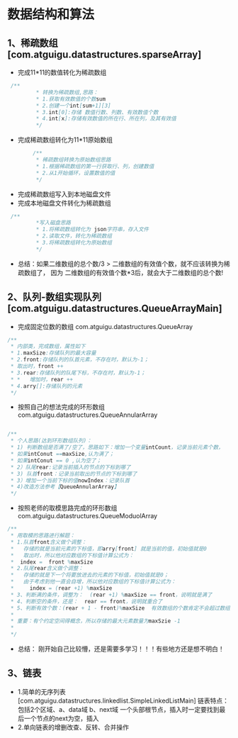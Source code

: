 # 数据结构和算法
## 1、稀疏数组[com.atguigu.datastructures.sparseArray]
* 完成11*11的数值转化为稀疏数组
```java
 /**
         * 转换为稀疏数组,思路：
         * 1.获取有效数值的个数sum
         * 2.创建一个int[sum+1][3]
         * 3.int[0]:存储 数值行数、列数、有效数值个数
         * 4.int[x]:存储有效数值的所在行、所在列，及其有效值
         */
```
* 完成稀疏数组转化为11*11原始数组
```java
        /**
         * 稀疏数组转换为原始数组思路
         * 1.根据稀疏数组的第一行获取行、列，创建数值
         * 2.从1开始循环，设置数值的值
         */
```
* 完成稀疏数组写入到本地磁盘文件
* 完成本地磁盘文件转化为稀疏数组
```java
 /**
         *写入磁盘思路
         * 1.将稀疏数组转化为 json字符串，存入文件
         * 2.读取文件，转化为稀疏数组
         * 3.将稀疏数组转化为原始数组
         */
```
*  总结：如果二维数组的总个数/3 > 二维数组的有效值个数，就不应该转换为稀疏数组了，
           因为 二维数组的有效值个数*3后，就会大于二维数组的总个数! 

## 2、队列-数组实现队列[com.atguigu.datastructures.QueueArrayMain]
* 完成固定位数的数组 com.atguigu.datastructures.QueueArray
```java
/**
 * 内部类，完成数组，属性如下
 * 1.maxSize:存储队列的最大容量
 * 2.front:存储队列的队首元素，不存在时，默认为-1；
 * 取出时，front ++
 * 3.rear:存储队列的队尾下标，不存在时，默认为-1；
 * *   增加时，rear ++
 * 4.arry[]:存储队列的元素
 */
```
* 按照自己的想法完成的环形数组 com.atguigu.datastructures.QueueAnnularArray
```java

/**
 * 个人思路(达到环形数组队列)：
 * 1) 判断数组是否满了/空了，思路如下：增加一个变量intCount，记录当前元素个数，
 * 如果intConut ==maxSize,认为满了；
 * 如果intConut == 0 ,认为空了；
 * 2）队尾rear:记录当前插入的节点的下标到哪了
 * 3) 队首front：记录当前取出的节点的下标到哪了
 * 3）增加一个当前下标的值nowIndex：记录队首
 * 4)改造方法参考【QueueAnnularArray】
 */
```
* 按照老师的取模思路完成的环形数组 com.atguigu.datastructures.QueueModuolArray
```java
/**
 * 用取模的思路进行解题：
 * 1.队首front含义做个调整：
 *   存储的就是当前元素的下标值，即arry[front] 就是当前的值，初始值就是0
 *   取出时，所以他对应数组的下标值计算公式为：
 *  index =  front %maxSize
 * 2.队尾rear含义做个调整：
 *   存储的就是下一个将要放进去的元素的下标值，初始值就是0；
 *   由于考虑到他一直会自增，所以他对应数组的下标值计算公式为：
 *     index = (rear +1) %maxSize
 * 3、判断满的条件，调整为：  (rear +1) %maxSize == front，说明就是满了
 * 4、判断空的条件，还是：  rear == front，说明就重合了
 * 5、判断有效个数：(rear + 1 - front)%maxSize  有效数组的个数肯定不会超过数组的长度！
 *
 * 重要：有个约定空间得概念，所以存储的最大元素数量为maxSzie -1
 *
 */
```
* 总结： 刚开始自己比较懵，还是需要多学习！！！有些地方还是想不明白！

## 3、链表
* 1.简单的无序列表[com.atguigu.datastructures.linkedlist.SimpleLinkedListMain]
    链表特点：包括2个区域、a、data域 b、next域
    一个头部根节点，插入时一定要找到最后一个节点的next为空，插入
* 2.单向链表的增删改查、反转、合并操作